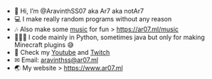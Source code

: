 - 👋 Hi, I’m @AravinthSS07 aka Ar7 aka notAr7
- 💻 I make really random programs without any reason
- 🎶 Also make some [music](https://ar07.ml/music) for fun > https://ar07.ml/music
- 👨🏼‍💻 I code mainly in Python, sometimes java but only for making Minecraft plugins 😅
- 🎦 Check my [Youtube](https://ar07.ml/youtube) and [Twitch](https://ar07.ml/twitch)
- ✉ Email: aravinthss@ar07.ml
- 🌏 My website > https://www.ar07.ml

<!---
AravinthSS07/AravinthSS07 is a ✨ special ✨ repository because its `README.md` (this file) appears on your GitHub profile.
You can click the Preview link to take a look at your changes.
--->
